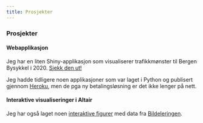 ```yaml
---
title: Prosjekter
---
```

### Prosjekter
#### Webapplikasjon

Jeg har en liten Shiny-applikasjon som visualiserer trafikkmønster til Bergen Bysykkel i 2020. [Sjekk den ut!](https://hcxzwp-sverre-langaas.shinyapps.io/bysykkel/)

Jeg hadde tidligere noen applikasjoner som var laget i Python og publisert gjennom [Heroku](https://www.heroku.com/), men de
pga ny betalingsløsning er det ikke lenger på nett.


#### Interaktive visualiseringer i Altair
Jeg har også laget noen [interaktive figurer](bildeling) med data fra [Bildeleringen](https://bildeleringen.no/).



